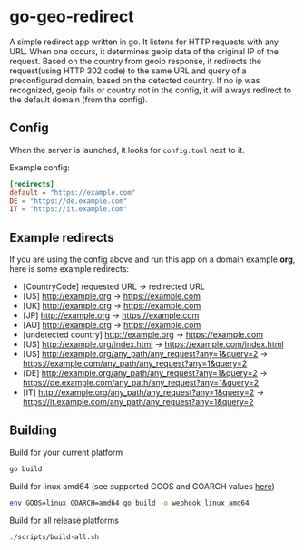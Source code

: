 # go-geo-redirect
A simple redirect app written in go. It listens for HTTP requests with any URL. When one occurs, it determines geoip data of the original IP of the request. Based on the country from geoip response, it redirects the request(using HTTP 302 code) to the same URL and query of a preconfigured domain, based on the detected country.
If no ip was recognized, geoip fails or country not in the config, it will always redirect to the default domain (from the config).

## Config

When the server is launched, it looks for `config.toml` next to it. 

Example config:
```toml
[redirects]
default = "https://example.com"
DE = "https://de.example.com"
IT = "https://it.example.com"
```

## Example redirects
If you are using the config above and run this app on a domain example.**org**, here is some example redirects:
- [CountryCode] requested URL -> redirected URL
- [US] http://example.org -> https://example.com
- [UK] http://example.org -> https://example.com
- [JP] http://example.org -> https://example.com
- [AU] http://example.org -> https://example.com
- [undetected country] http://example.org -> https://example.com
- [US] http://example.org/index.html -> https://example.com/index.html
- [US] http://example.org/any_path/any_request?any=1&query=2 -> https://example.com/any_path/any_request?any=1&query=2
- [DE] http://example.org/any_path/any_request?any=1&query=2 -> https://de.example.com/any_path/any_request?any=1&query=2
- [IT] http://example.org/any_path/any_request?any=1&query=2 -> https://it.example.com/any_path/any_request?any=1&query=2

## Building

Build for your current platform
```bash
go build
```

Build for linux amd64 (see supported GOOS and GOARCH values [here](https://gist.github.com/asukakenji/f15ba7e588ac42795f421b48b8aede63))
```bash
env GOOS=linux GOARCH=amd64 go build -o webhook_linux_amd64
```

Build for all release platforms
```bash
./scripts/build-all.sh
```